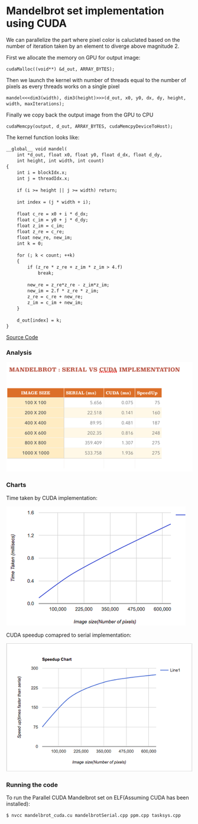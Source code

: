 # Mandelbrot set implementation using CUDA
 
 We can parallelize the part where pixel color is caluclated based on the number of iteration taken by an element to diverge above magnitude 2.
 
 First we allocate the memory on GPU for output image:
 
```
cudaMalloc((void**) &d_out, ARRAY_BYTES); 
```
Then we launch the kernel with number of threads equal to the number of pixels as every threads works on a single pixel

```
mandel<<<dim3(width), dim3(height)>>>(d_out, x0, y0, dx, dy, height, width, maxIterations);
```
Finally we copy back the output image from the GPU to CPU
```
cudaMemcpy(output, d_out, ARRAY_BYTES, cudaMemcpyDeviceToHost);
```

The kernel function looks like:
```
__global__ void mandel(
    int *d_out, float x0, float y0, float d_dx, float d_dy,
    int height, int width, int count)
{
    int i = blockIdx.x;
    int j = threadIdx.x;

    if (i >= height || j >= width) return;

    int index = (j * width + i);

    float c_re = x0 + i * d_dx;
    float c_im = y0 + j * d_dy;
    float z_im = c_im;
    float z_re = c_re;
    float new_re, new_im;
    int k = 0;

    for (; k < count; ++k)
    {
        if (z_re * z_re + z_im * z_im > 4.f)
            break;

        new_re = z_re*z_re - z_im*z_im;
        new_im = 2.f * z_re * z_im;
        z_re = c_re + new_re;
        z_im = c_im + new_im;
    }

    d_out[index] = k;
}
```

[Source Code]


### Analysis

![General](https://raw.githubusercontent.com/rpandya1990/Parallel-Mandelbrot-set-using-CUDA/master/Images/Analysis.png)

### Charts
Time taken by CUDA implementation:

![Parallel](https://raw.githubusercontent.com/rpandya1990/Parallel-Mandelbrot-set-using-CUDA/master/Images/Screen%20Shot%202016-11-28%20at%209.02.25%20PM.png)

CUDA speedup comapred to serial implementation: 

![Speedup](https://raw.githubusercontent.com/rpandya1990/Parallel-Mandelbrot-set-using-CUDA/master/Images/Graph%202.png)



### Running the code

To run the Parallel CUDA Mandelbrot set on ELF(Assuming CUDA has been installed):

```sh
$ nvcc mandelbrot_cuda.cu mandelbrotSerial.cpp ppm.cpp tasksys.cpp
```

[Source Code]: <https://github.com/rpandya1990/Parallel-Mandelbrot-set-using-CUDA>